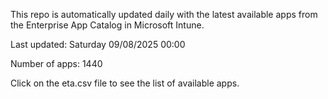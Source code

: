 This repo is automatically updated daily with the latest available apps from the Enterprise App Catalog in Microsoft Intune.

Last updated: Saturday 09/08/2025 00:00

Number of apps: 1440

Click on the eta.csv file to see the list of available apps.
